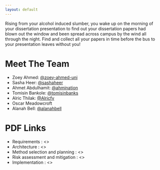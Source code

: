 ```yaml
---
layout: default 
---
```


Rising from your alcohol induced slumber, you wake up on the morning of your dissertation presentation to find out your dissertation papers had blown out the window and been spread across campus by the wind all through the night. Find and collect all your papers in time before the bus to your presentation leaves without you! 

# Meet The Team
- Zoey Ahmed: [@zoey-ahmed-uni](https://github.com/zoey-ahmed-uni)
- Sasha Heer: [@sashaheer](https://github.com/sashaheer)  
- Ahmet Abdulhamit: [@ahmination](https://github.com/ahmination) 
- Tomisin Bankole: [@tomisinbanks](https://github.com/tomisinbanks)
- Alric Thilak: [@Alricfv](https://github.com/Alricfv)
- Oscar Meadowcroft
- Alanah Bell: [@alanahbell](https://github.com/alanahbell)

# PDF Links
- Requirements : <<TODO>>
- Architecture : <<TODO>>
- Method selection and planning : <<TODO>>
- Risk assessment and mitigation : <<TODO>>
- Implementation : <<TODO>>
